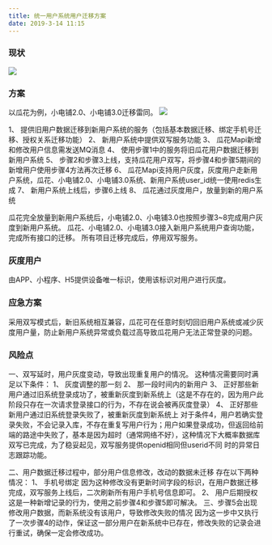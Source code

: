 ```yaml
---
title: 统一用户系统用户迁移方案
date: 2019-3-14 11:15
---
```


### 现状
![](/img/user_migrate/now.png)

### 方案
以瓜花为例，小电铺2.0、小电铺3.0迁移雷同。
![](/img/user_migrate/migrate.png)

1、	提供旧用户数据迁移到新用户系统的服务（包括基本数据迁移、绑定手机号迁移、授权关系迁移功能）
2、	新用户系统中提供双写服务功能
3、	瓜花Mapi新增和修改用户信息需发送MQ消息
4、	使用步骤1中的服务将旧瓜花用户数据迁移到新用户系统
5、	步骤2和步骤3上线，支持瓜花用户双写，将步骤4和步骤5期间的新增用户使用步骤4方法再次迁移
6、	瓜花Mapi支持用户灰度，灰度用户走新用户系统，瓜花、小电铺2.0、小电铺3.0系统、新用户系统user_id统一使用redis生成
7、	新用户系统上线后，步骤6上线
8、	瓜花通过灰度用户，放量到新的用户系统

瓜花完全放量到新用户系统后，小电铺2.0、小电铺3.0也按照步骤3~8完成用户灰度到新用户系统。
瓜花、小电铺2.0、小电铺3.0接入新用户系统用户查询功能，完成所有接口的迁移。
所有项目迁移完成后，停用双写服务。

### 灰度用户
由APP、小程序、H5提供设备唯一标识，使用该标识对用户进行灰度。

### 应急方案
采用双写模式后，新旧系统相互兼容，瓜花可在任意时刻切回旧用户系统或减少灰度用户量，防止新用户系统异常或负载过高导致瓜花用户无法正常登录的问题。

### 风险点
一、双写延时，用户灰度变动，导致出现重复用户的情况。
这种情况需要同时满足以下条件：
1、	灰度调整的那一刻
2、	那一段时间内的新用户
3、	正好那些新用户通过旧系统登录成功了，被重新灰度到新系统上（这是不存在的，因为用户此阶段只存在一次请求登录接口的行为，不存在说会被再灰度登录）
4、	正好那些新用户通过旧系统登录失败了，被重新灰度到新系统上
对于条件4，用户若确实登录失败，不会记录入库，不存在重复写用户行为；用户如果登录成功，但返回给前端的路途中失败了，基本是因为超时（通常网络不好），这种情况下大概率数据库双写已完成，为了稳妥起见，双写服务提供openid相同但userid不同 时的异常日志跟踪功能。

二、用户数据迁移过程中，部分用户信息修改，改动的数据未迁移
存在以下两种情况：
1、	手机号绑定
因为这种修改没有更新时间字段的标识，在用户数据迁移完成，双写服务上线后，二次刷新所有用户手机号信息即可。
2、	用户后期授权
这是一种新增记录的行为，使用之前步骤4和步骤5即可解决。
三、步骤5会出现修改用户数据，而新系统没有该用户，导致修改失败的情况
因为这一步中又执行了一次步骤4的动作，保证这一部分用户在新系统中已存在，修改失败的记录会进行重试，确保一定会修改成功。
